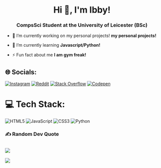 <h1 align="center">Hi 👋, I'm Ibby!</h1>
<h3 align="center">CompsSci Student at the University of Leicester (BSc)</h3>

- 🔭 I’m currently working on my personal projects! **my personal projects!**

- 🌱 I’m currently learning **Javascript/Python!**

- ⚡ Fun fact about me **I am gym freak!**

## 🌐 Socials:
[![Instagram](https://img.shields.io/badge/Instagram-%23E4405F.svg?logo=Instagram&logoColor=white)](https://instagram.com/ibrahimthanbir) [![Reddit](https://img.shields.io/badge/Reddit-%23FF4500.svg?logo=Reddit&logoColor=white)](https://reddit.com/user/ibzaa1) [![Stack Overflow](https://img.shields.io/badge/-Stackoverflow-FE7A16?logo=stack-overflow&logoColor=white)](https://stackoverflow.com/users/16474147) [![Codepen](https://img.shields.io/badge/Codepen-000000?style=for-the-badge&logo=codepen&logoColor=white)](https://codepen.io/ibzaa1) 

# 💻 Tech Stack:
![HTML5](https://img.shields.io/badge/html5-%23E34F26.svg?style=for-the-badge&logo=html5&logoColor=white) ![JavaScript](https://img.shields.io/badge/javascript-%23323330.svg?style=for-the-badge&logo=javascript&logoColor=%23F7DF1E) ![CSS3](https://img.shields.io/badge/css3-%231572B6.svg?style=for-the-badge&logo=css3&logoColor=white) ![Python](https://img.shields.io/badge/python-3670A0?style=for-the-badge&logo=python&logoColor=ffdd54)

### ✍️ Random Dev Quote
![](https://quotes-github-readme.vercel.app/api?type=horizontal&theme=dark)
---
[![](https://visitcount.itsvg.in/api?id=ibzaa1&icon=5&color=12)](https://visitcount.itsvg.in)

<!-- Proudly created with GPRM ( https://gprm.itsvg.in ) -->
